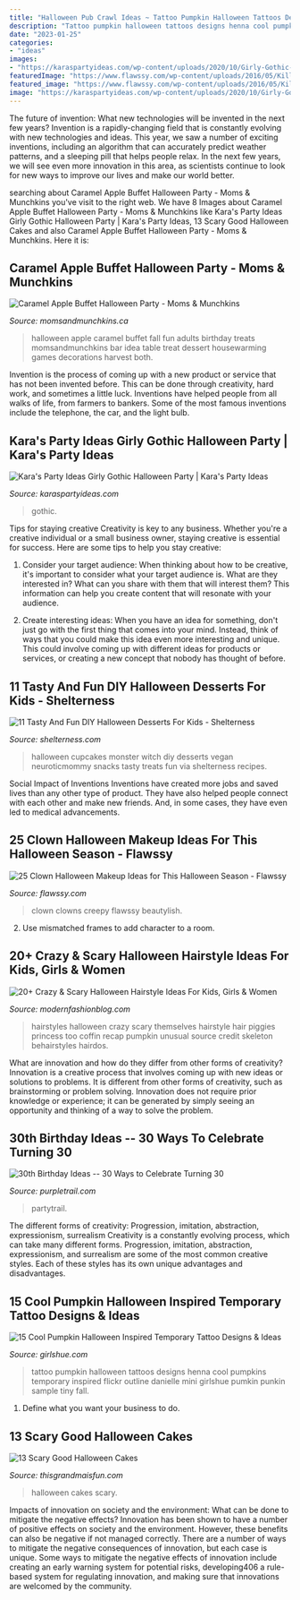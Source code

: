 ```yaml
---
title: "Halloween Pub Crawl Ideas ~ Tattoo Pumpkin Halloween Tattoos Designs Henna Cool Pumpkins Temporary Inspired Flickr Outline Danielle Mini Girlshue Pumkin Punkin Sample Tiny Fall"
description: "Tattoo pumpkin halloween tattoos designs henna cool pumpkins temporary inspired flickr outline danielle mini girlshue pumkin punkin sample tiny fall"
date: "2023-01-25"
categories:
- "ideas"
images:
- "https://karaspartyideas.com/wp-content/uploads/2020/10/Girly-Gothic-Halloween-Party-via-Karas-Party-Ideas-KarasPartyIdeas.com13-683x1024.jpeg"
featuredImage: "https://www.flawssy.com/wp-content/uploads/2016/05/Killer-Clown-Halloween-Make-Up.jpg"
featured_image: "https://www.flawssy.com/wp-content/uploads/2016/05/Killer-Clown-Halloween-Make-Up.jpg"
image: "https://karaspartyideas.com/wp-content/uploads/2020/10/Girly-Gothic-Halloween-Party-via-Karas-Party-Ideas-KarasPartyIdeas.com13-683x1024.jpeg"
---
```



The future of invention: What new technologies will be invented in the next few years?
Invention is a rapidly-changing field that is constantly evolving with new technologies and ideas. This year, we saw a number of exciting inventions, including an algorithm that can accurately predict weather patterns, and a sleeping pill that helps people relax. In the next few years, we will see even more innovation in this area, as scientists continue to look for new ways to improve our lives and make our world better.

	

		
searching about Caramel Apple Buffet Halloween Party - Moms &amp; Munchkins you've visit to the right web. We have 8 Images about Caramel Apple Buffet Halloween Party - Moms &amp; Munchkins like Kara&#039;s Party Ideas Girly Gothic Halloween Party | Kara&#039;s Party Ideas, 13 Scary Good Halloween Cakes and also Caramel Apple Buffet Halloween Party - Moms &amp; Munchkins. Here it is:
		
    
## Caramel Apple Buffet Halloween Party - Moms &amp; Munchkins

<img loading=lazy src="https://www.momsandmunchkins.ca/wp-content/uploads/2016/10/caramel-apple-bar-13m.jpg" onerror="this.onerror=null;this.src='https://tse4.mm.bing.net/th?id=OIP.L_O3nTsZySyBhEVJ98vC2QHaOS&amp;pid=15.1';" alt="Caramel Apple Buffet Halloween Party - Moms &amp; Munchkins">

_Source: momsandmunchkins.ca_

>halloween apple caramel buffet fall fun adults birthday treats momsandmunchkins bar idea table treat dessert housewarming games decorations harvest both. 

	

Invention is the process of coming up with a new product or service that has not been invented before. This can be done through creativity, hard work, and sometimes a little luck. Inventions have helped people from all walks of life, from farmers to bankers. Some of the most famous inventions include the telephone, the car, and the light bulb.

    
## Kara&#039;s Party Ideas Girly Gothic Halloween Party | Kara&#039;s Party Ideas

<img loading=lazy src="https://karaspartyideas.com/wp-content/uploads/2020/10/Girly-Gothic-Halloween-Party-via-Karas-Party-Ideas-KarasPartyIdeas.com13-683x1024.jpeg" onerror="this.onerror=null;this.src='https://tse2.mm.bing.net/th?id=OIP.8RIsYsfu6QuCrzblp19z0AHaLG&amp;pid=15.1';" alt="Kara&#039;s Party Ideas Girly Gothic Halloween Party | Kara&#039;s Party Ideas">

_Source: karaspartyideas.com_

>gothic. 

	

Tips for staying creative
Creativity is key to any business. Whether you're a creative individual or a small business owner, staying creative is essential for success. Here are some tips to help you stay creative: 
1. Consider your target audience: When thinking about how to be creative, it's important to consider what your target audience is. What are they interested in? What can you share with them that will interest them? This information can help you create content that will resonate with your audience. 

2. Create interesting ideas: When you have an idea for something, don't just go with the first thing that comes into your mind. Instead, think of ways that you could make this idea even more interesting and unique. This could involve coming up with different ideas for products or services, or creating a new concept that nobody has thought of before. 


    
## 11 Tasty And Fun DIY Halloween Desserts For Kids - Shelterness

<img loading=lazy src="https://i.shelterness.com/2017/09/tasty-and-fun-diy-halloween-desserts-for-kids-4.jpg" onerror="this.onerror=null;this.src='https://tse4.mm.bing.net/th?id=OIP.iG-fOyU2_RFEgVQIbqOjwQHaLH&amp;pid=15.1';" alt="11 Tasty And Fun DIY Halloween Desserts For Kids - Shelterness">

_Source: shelterness.com_

>halloween cupcakes monster witch diy desserts vegan neuroticmommy snacks tasty treats fun via shelterness recipes. 

	

Social Impact of Inventions
Inventions have created more jobs and saved lives than any other type of product. They have also helped people connect with each other and make new friends. And, in some cases, they have even led to medical advancements.

    
## 25 Clown Halloween Makeup Ideas For This Halloween Season - Flawssy

<img loading=lazy src="https://www.flawssy.com/wp-content/uploads/2016/05/Killer-Clown-Halloween-Make-Up.jpg" onerror="this.onerror=null;this.src='https://tse4.mm.bing.net/th?id=OIP.aJ3FmmCbk5_FEyZEI0f71QHaLH&amp;pid=15.1';" alt="25 Clown Halloween Makeup Ideas for This Halloween Season - Flawssy">

_Source: flawssy.com_

>clown clowns creepy flawssy beautylish. 

	

2. Use mismatched frames to add character to a room.

    
## 20+ Crazy &amp; Scary Halloween Hairstyle Ideas For Kids, Girls &amp; Women

<img loading=lazy src="http://modernfashionblog.com/wp-content/uploads/2015/08/20-Crazy-Scary-Halloween-Hairstyle-Ideas-For-Kids-Girls-Women-2015-8.jpg" onerror="this.onerror=null;this.src='https://tse3.mm.bing.net/th?id=OIP.uO7VtTiLSkbcRERSTEW4GQHaLJ&amp;pid=15.1';" alt="20+ Crazy &amp; Scary Halloween Hairstyle Ideas For Kids, Girls &amp; Women">

_Source: modernfashionblog.com_

>hairstyles halloween crazy scary themselves hairstyle hair piggies princess too coffin recap pumpkin unusual source credit skeleton behairstyles hairdos. 

	

What are innovation and how do they differ from other forms of creativity?
Innovation is a creative process that involves coming up with new ideas or solutions to problems. It is different from other forms of creativity, such as brainstorming or problem solving. Innovation does not require prior knowledge or experience; it can be generated by simply seeing an opportunity and thinking of a way to solve the problem.

    
## 30th Birthday Ideas -- 30 Ways To Celebrate Turning 30

<img loading=lazy src="https://partytrail.s3.amazonaws.com/partytrail/wp-content/uploads/2014/06/shutterstock_155492378.jpg" onerror="this.onerror=null;this.src='https://tse3.mm.bing.net/th?id=OIP.2GcPonafxhmvxUYoaX0kiwHaFs&amp;pid=15.1';" alt="30th Birthday Ideas -- 30 Ways to Celebrate Turning 30">

_Source: purpletrail.com_

>partytrail. 

	

The different forms of creativity: Progression, imitation, abstraction, expressionism, surrealism
Creativity is a constantly evolving process, which can take many different forms. Progression, imitation, abstraction, expressionism, and surrealism are some of the most common creative styles. Each of these styles has its own unique advantages and disadvantages.

    
## 15 Cool Pumpkin Halloween Inspired Temporary Tattoo Designs &amp; Ideas

<img loading=lazy src="http://www.girlshue.com/wp-content/uploads/2014/08/15-Cool-Pumpkin-Halloween-Inspired-Temporary-Tattoo-Designs-Ideas-2014-8.jpg" onerror="this.onerror=null;this.src='https://tse2.mm.bing.net/th?id=OIP.4kVez3vIYYuvsIEm_W1UGwHaMa&amp;pid=15.1';" alt="15 Cool Pumpkin Halloween Inspired Temporary Tattoo Designs &amp; Ideas">

_Source: girlshue.com_

>tattoo pumpkin halloween tattoos designs henna cool pumpkins temporary inspired flickr outline danielle mini girlshue pumkin punkin sample tiny fall. 

	

1. Define what you want your business to do.

    
## 13 Scary Good Halloween Cakes

<img loading=lazy src="https://www.thisgrandmaisfun.com/wp-content/uploads/2016/10/bloodycake2_sayitwithcake-768x1024-750x1000.jpg" onerror="this.onerror=null;this.src='https://tse1.mm.bing.net/th?id=OIP.x5U0zJVqZjGdy-hTkYrr2QHaJ4&amp;pid=15.1';" alt="13 Scary Good Halloween Cakes">

_Source: thisgrandmaisfun.com_

>halloween cakes scary. 

	

Impacts of innovation on society and the environment: What can be done to mitigate the negative effects?
Innovation has been shown to have a number of positive effects on society and the environment. However, these benefits can also be negative if not managed correctly. There are a number of ways to mitigate the negative consequences of innovation, but each case is unique. Some ways to mitigate the negative effects of innovation include creating an early warning system for potential risks, developing406
a rule-based system for regulating innovation, and making sure that innovations are welcomed by the community.

